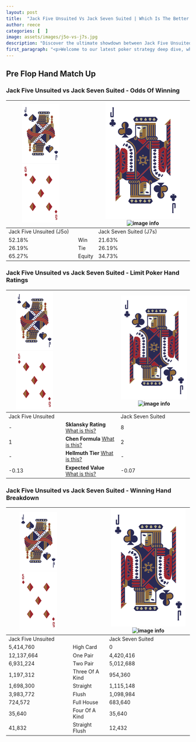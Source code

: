 ```yaml
---
layout: post
title:  "Jack Five Unsuited Vs Jack Seven Suited | Which Is The Better Hand In Poker? A Complete Guide"
author: reece
categories: [  ]
image: assets/images/j5o-vs-j7s.jpg
description: "Discover the ultimate showdown between Jack Five Unsuited and Jack Seven Suited in poker! Uncover the odds, strategies, and scenarios where one hand triumphs over the other. Get ready to up your poker game with this thrilling analysis."
first_paragraph: "<p>Welcome to our latest poker strategy deep dive, where we're pitting two distinct hands against each other in a high-stakes showdown: Jack Five Unsuited vs Jack Seven Suited.</p><p>In the dynamic world of poker, every decision counts, and knowing which hand holds the upper hand is key to your success at the table.</p><p>In this article, we'll dissect these two hands, explore the scenarios where one dominates the other, and equip you with the knowledge to make strategic choices that can tip the odds in your favor.</p><p>Get ready to unravel the intriguing dynamics of these poker hands and elevate your game to new heights.</p>"
---
```




[comment]: # (sp0)

## Pre Flop Hand Match Up

<div class="table hand-ratings" markdown="1"> 



### Jack Five Unsuited vs Jack Seven Suited - Odds Of Winning


    
| ![image info](assets/images/hand1/J.png) ![image info](assets/images/hand1/5o.png) |  | ![image info](assets/images/hand2/J.png) ![image info](assets/images/hand2/7s.png) |
| -------- | -------- | -------- |
| Jack Five Unsuited (J5o) |  | Jack Seven Suited (J7s) |
| 52.18% | Win | 21.63% |
| 26.19% | Tie | 26.19% |
| 65.27% | Equity | 34.73% |




[comment]: # (sp1)



### Jack Five Unsuited vs Jack Seven Suited - Limit Poker Hand Ratings


    
| ![image info](assets/images/hand1/J.png) ![image info](assets/images/hand1/5o.png) |  | ![image info](assets/images/hand2/J.png) ![image info](assets/images/hand2/7s.png) |
| -------- | -------- | -------- |
| Jack Five Unsuited |  | Jack Seven Suited |
| - | **Sklansky Rating** [What is this?](/sklansky-rating-explained) | 8 |
| 1 | **Chen Formula** [What is this?](/chen-formula-explained) | 2 |
| - | **Hellmuth Tier** [What is this?](/Hellmuth-tier-explained) | - |
| -0.13 | **Expected Value** [What is this?](/expected-value-explained) | -0.07 |




[comment]: # (sp2)



### Jack Five Unsuited vs Jack Seven Suited - Winning Hand Breakdown


    
| ![image info](assets/images/hand1/J.png) ![image info](assets/images/hand1/5o.png) |  | ![image info](assets/images/hand2/J.png) ![image info](assets/images/hand2/7s.png) |
| -------- | -------- | -------- |
| Jack Five Unsuited |  | Jack Seven Suited |
| 5,414,760 | High Card | 0 |
| 12,137,664 | One Pair | 4,420,416 |
| 6,931,224 | Two Pair | 5,012,688 |
| 1,197,312 | Three Of A Kind | 954,360 |
| 1,698,300 | Straight | 1,115,148 |
| 3,983,772 | Flush | 1,098,984 |
| 724,572 | Full House | 683,640 |
| 35,640 | Four Of A Kind | 35,640 |
| 41,832 | Straight Flush | 12,432 |




[comment]: # (sp3)



</div>

[comment]: # (sp4)



[comment]: # (sp5)

